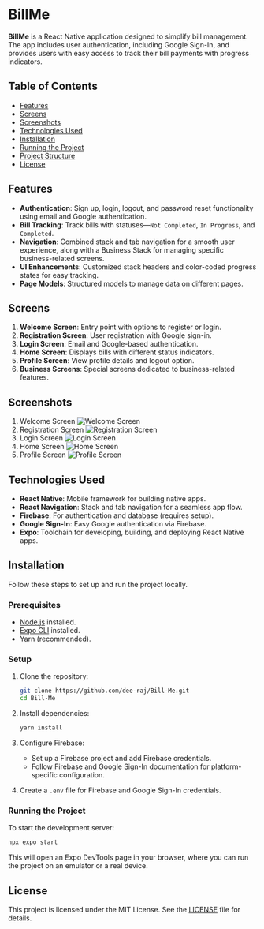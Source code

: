 # BillMe

**BillMe** is a React Native application designed to simplify bill management. The app includes user authentication, including Google Sign-In, and provides users with easy access to track their bill payments with progress indicators.

## Table of Contents

- [Features](#features)
- [Screens](#screens)
- [Screenshots](#screenshots)
- [Technologies Used](#technologies-used)
- [Installation](#installation)
- [Running the Project](#running-the-project)
- [Project Structure](#project-structure)
- [License](#license)

## Features

- **Authentication**: Sign up, login, logout, and password reset functionality using email and Google authentication.
- **Bill Tracking**: Track bills with statuses—`Not Completed`, `In Progress`, and `Completed`.
- **Navigation**: Combined stack and tab navigation for a smooth user experience, along with a Business Stack for managing specific business-related screens.
- **UI Enhancements**: Customized stack headers and color-coded progress states for easy tracking.
- **Page Models**: Structured models to manage data on different pages.

## Screens

1. **Welcome Screen**: Entry point with options to register or login.
2. **Registration Screen**: User registration with Google sign-in.
3. **Login Screen**: Email and Google-based authentication.
4. **Home Screen**: Displays bills with different status indicators.
5. **Profile Screen**: View profile details and logout option.
6. **Business Screens**: Special screens dedicated to business-related features.

## Screenshots

1. Welcome Screen ![Welcome Screen](assets/screenshots/Screenshot_1.png)
2. Registration Screen ![Registration Screen](assets/screenshots/Screenshot_2.png)
3. Login Screen ![Login Screen](assets/screenshots/Screenshot_3.png)
4. Home Screen ![Home Screen](assets/screenshots/Screenshot_5.png)
5. Profile Screen ![Profile Screen](assets/screenshots/Screenshot_9.png)


## Technologies Used

- **React Native**: Mobile framework for building native apps.
- **React Navigation**: Stack and tab navigation for a seamless app flow.
- **Firebase**: For authentication and database (requires setup).
- **Google Sign-In**: Easy Google authentication via Firebase.
- **Expo**: Toolchain for developing, building, and deploying React Native apps.

## Installation

Follow these steps to set up and run the project locally.

### Prerequisites

- [Node.js](https://nodejs.org/) installed.
- [Expo CLI](https://docs.expo.dev/get-started/installation/) installed.
- Yarn (recommended).

### Setup

1. Clone the repository:

   ```bash
   git clone https://github.com/dee-raj/Bill-Me.git
   cd Bill-Me
   ```

2. Install dependencies:

   ```bash
   yarn install
   ```

3. Configure Firebase:
   - Set up a Firebase project and add Firebase credentials.
   - Follow Firebase and Google Sign-In documentation for platform-specific configuration.

4. Create a `.env` file for Firebase and Google Sign-In credentials.

### Running the Project

To start the development server:

```bash
npx expo start
```

This will open an Expo DevTools page in your browser, where you can run the project on an emulator or a real device.


## License

This project is licensed under the MIT License. See the [LICENSE](LICENSE) file for details.
